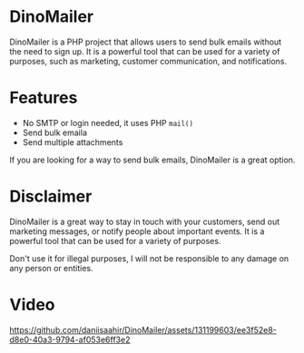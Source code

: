 # DinoMailer




DinoMailer is a PHP project that allows users to send bulk emails without the need to sign up. It is a powerful tool that can be used for a variety of purposes, such as marketing, customer communication, and notifications.

# Features

* No SMTP or login needed, it uses PHP `mail()`
* Send bulk emaila
* Send multiple attachments



If you are looking for a way to send bulk emails, DinoMailer is a great option.






# Disclaimer

DinoMailer is a great way to stay in touch with your customers, send out marketing messages, or notify people about important events. It is a powerful tool that can be used for a variety of purposes.


Don't use it for illegal purposes, I will not be responsible to any damage on any person or entities.









# Video



https://github.com/daniisaahir/DinoMailer/assets/131199603/ee3f52e8-d8e0-40a3-9794-af053e6ff3e2






